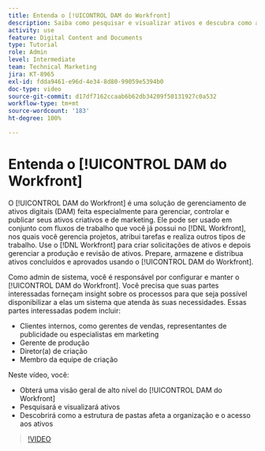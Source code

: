 ```yaml
---
title: Entenda o [!UICONTROL DAM do Workfront]
description: Saiba como pesquisar e visualizar ativos e descubra como a estrutura de pastas afeta a organização e o acesso aos ativos no [!UICONTROL DAM do Workfront].
activity: use
feature: Digital Content and Documents
type: Tutorial
role: Admin
level: Intermediate
team: Technical Marketing
jira: KT-8965
exl-id: fdda9461-e96d-4e34-8d80-99059e5394b0
doc-type: video
source-git-commit: d17df7162ccaab6b62db34209f50131927c0a532
workflow-type: tm+mt
source-wordcount: '183'
ht-degree: 100%

---
```


# Entenda o [!UICONTROL DAM do Workfront]

O [!UICONTROL DAM do Workfront] é uma solução de gerenciamento de ativos digitais (DAM) feita especialmente para gerenciar, controlar e publicar seus ativos criativos e de marketing. Ele pode ser usado em conjunto com fluxos de trabalho que você já possui no [!DNL Workfront], nos quais você gerencia projetos, atribui tarefas e realiza outros tipos de trabalho. Use o [!DNL Workfront] para criar solicitações de ativos e depois gerenciar a produção e revisão de ativos. Prepare, armazene e distribua ativos concluídos e aprovados usando o [!UICONTROL DAM do Workfront].


Como admin de sistema, você é responsável por configurar e manter o [!UICONTROL DAM do Workfront]. Você precisa que suas partes interessadas forneçam insight sobre os processos para que seja possível disponibilizar a elas um sistema que atenda às suas necessidades. Essas partes interessadas podem incluir:

* Clientes internos, como gerentes de vendas, representantes de publicidade ou especialistas em marketing
* Gerente de produção
* Diretor(a) de criação
* Membro da equipe de criação

Neste vídeo, você:

* Obterá uma visão geral de alto nível do [!UICONTROL DAM do Workfront]
* Pesquisará e visualizará ativos
* Descobrirá como a estrutura de pastas afeta a organização e o acesso aos ativos

>[!VIDEO](https://video.tv.adobe.com/v/335228/?quality=12&learn=on&enablevpops)
